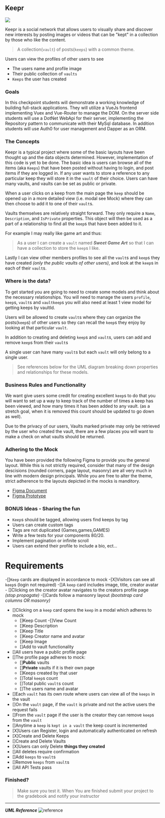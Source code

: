 ## Keepr

<img class="img-responsive" src="https://images.unsplash.com/photo-1462045504115-6c1d931f07d1?ixlib=rb-1.2.1&auto=format&fit=crop&w=1951&q=80">

Keepr is a social network that allows users to visually share and discover new interests by posting images or videos that can be "kept" in a collection by those who like the content.

> A collection(`vault`) of posts(`keeps`) with a common theme.

Users can view the profiles of other users to see

- The users name and profile image
- Their public collection of `vaults`
- `Keeps` the user has created

### Goals

In this checkpoint students will demonstrate a working knowledge of building full-stack applications. They will utilize a VueJs frontend implementing Vuex and Vue-Router to manage the DOM. On the server side students will use a DotNet WebApi for their server, implementing the Repository pattern to communicate with their MySql database. In addition students will use Auth0 for user management and Dapper as an ORM.

### The Concepts

Keepr is a typical project where some of the basic layouts have been thought up and the data objects determined. However, implementation of this code is yet to be done. The basic idea is users can browse all of the items (aka `Keeps`) that have been posted without having to login, and post items if they are logged in. If any user wants to store a reference to any particular keep they will store it in the `vault` of their choice. Users can have many vaults, and vaults can be set as public or private.

When a user clicks on a keep from the main page the `keep` should be opened up in a more detailed view (i.e. modal see Mock) where they can then choose to add it to one of their `vault`s.

Vaults themselves are relatively straight forward. They only require a `Name`, `Description`, and `IsPrivate` properties. This object will then be used as a part of a relationship to find all the `keep`s that have been added to it.

For example I may really like game art and thus:

> As a user I can create a `vault` named **_Sweet Game Art_** so that I can have a collection to store the `keep`s I like.

Lastly I can view other members profiles to see all the `vault`s and `keep`s they have created _(only the public vaults of other users)_, and look at the `keep`s in each of their `vault`s.

### Where is the data?

To get started you are going to need to create some models and think about the necessary relationships. You will need to manage the users `profile`, `keep`s, `vault`s and `vaultkeep`s you will also need at least 1 view model for getting keeps by vaultId.

Users will be allowed to create `vault`s where they can organize the posts(`keep`s) of other users so they can recall the `keep`s they enjoy by looking at that particular `vault`.

In addition to creating and deleting `keep`s and `vault`s, users can add and remove `keep`s from their `vault`s

A single user can have many `vault`s but each `vault` will only belong to a single user.

> See references below for the UML diagram breaking down properties and relationships for these models.

### Business Rules and Functionality

We want give users some credit for creating excellent `keep`s to do that you will want to set up a way to keep track of the number of times a keep has been viewed, and how many times it has been added to any vault. (as a stretch goal, when it is removed this count should be updated to go down as well).

Due to the privacy of our users, Vaults marked private may only be retrieved by the user who created the vault, there are a few places you will want to make a check on what vaults should be returned.

### Adhering to the Mock

You have been provided the following Figma to provide you the general layout. While this is not strictly required, consider that many of the design descisions (rounded corners, page layout, masonry) are all very much in line with modern design principals. While you are free to alter the theme, strict adherence to the layouts depicted in the mocks is manditory.

- [Figma Document](https://www.figma.com/file/Uui3335TxIEXWzgp4xrX9r/Keepr?node-id=0%3A1)
- [Figma Prototype](https://www.figma.com/proto/Uui3335TxIEXWzgp4xrX9r/Keepr?node-id=1%3A53&scaling=min-zoom)

### BONUS Ideas - Sharing the fun

- `Keep`s should be tagged, allowing users find keeps by tag
- Users can create custom tags
- Tags are not duplicated (Games,games,GAMES)
- Write a few tests for your components 80/20.
- Implement pagination or infinite scroll
- Users can extend their profile to include a bio, ect...

# Requirements

-[]`Keep` cards are displayed in accordance to mock -[X]Visitors can see all `keep`s (login not required)
-[]A `keep` card includes image, title, creator avatar - []Clicking on the creator avatar navigates to the creators profile page _(stop propagate)_
-[]Cards follow a mansonry layout _(bootstrap card columns OR masonry)_

- []Clicking on a `keep` card opens the `keep` in a modal which adheres to mock
  - []Keep Count
    -[]View Count
  - []Keep Description
  - []Keep Title
  - []Keep Creator name and avatar
  - []Keep Image
  - []Add to vault functionality
- []All users have a public profile page
- []The profile page adheres to mock:
  - []**Public** vaults
  - []**Private** vaults if it is their own page
  - []Keeps created by that user
  - []Total `keep`s count
  - []Total public `vault`s count
  - []The users name and avatar
- []Each `vault` has its own route where users can view all of the `keeps` in the vault
- []On the `vault` page, if the `vault` is private and not the active users the request fails
- []From the `vault` page if the user is the creator they can remove `keep`s from the `vault`
- []Anytime a `keep` is `kept in a vault` the keep count is incremented
- [X]Users can Register, login and automatically authenticated on refresh
- [X]Create and Delete Keeps
- []Create and Delete Vaults
- [X]Users can only Delete **things they created**
- []All deletes require confirmation
- []Add `keeps` to `vault`s
- []Remove `keeps` from `vault`s
- []All API Tests pass

### Finished?

> Make sure you test it. When You are finished submit your project to the gradebook and notify your instructor

---

**_UML Reference_**
![reference](./References.png)
